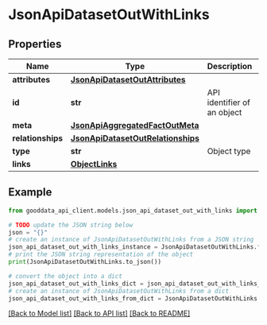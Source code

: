 # JsonApiDatasetOutWithLinks


## Properties

Name | Type | Description | Notes
------------ | ------------- | ------------- | -------------
**attributes** | [**JsonApiDatasetOutAttributes**](JsonApiDatasetOutAttributes.md) |  | 
**id** | **str** | API identifier of an object | 
**meta** | [**JsonApiAggregatedFactOutMeta**](JsonApiAggregatedFactOutMeta.md) |  | [optional] 
**relationships** | [**JsonApiDatasetOutRelationships**](JsonApiDatasetOutRelationships.md) |  | [optional] 
**type** | **str** | Object type | 
**links** | [**ObjectLinks**](ObjectLinks.md) |  | [optional] 

## Example

```python
from gooddata_api_client.models.json_api_dataset_out_with_links import JsonApiDatasetOutWithLinks

# TODO update the JSON string below
json = "{}"
# create an instance of JsonApiDatasetOutWithLinks from a JSON string
json_api_dataset_out_with_links_instance = JsonApiDatasetOutWithLinks.from_json(json)
# print the JSON string representation of the object
print(JsonApiDatasetOutWithLinks.to_json())

# convert the object into a dict
json_api_dataset_out_with_links_dict = json_api_dataset_out_with_links_instance.to_dict()
# create an instance of JsonApiDatasetOutWithLinks from a dict
json_api_dataset_out_with_links_from_dict = JsonApiDatasetOutWithLinks.from_dict(json_api_dataset_out_with_links_dict)
```
[[Back to Model list]](../README.md#documentation-for-models) [[Back to API list]](../README.md#documentation-for-api-endpoints) [[Back to README]](../README.md)


